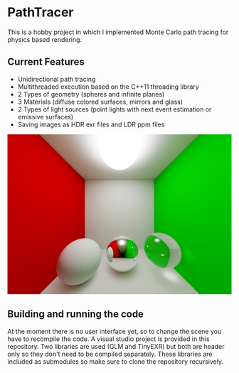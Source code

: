# PathTracer

This is a hobby project in which I implemented Monte Carlo path tracing for physics based rendering.

## Current Features
  * Unidirectional path tracing
  * Multithreaded execution based on the C++11 threading library
  * 2 Types of geometry (spheres and infinite planes)
  * 3 Materials (diffuse colored surfaces, mirrors and glass)
  * 2 Types of light sources (point lights with next event estimation or emissive surfaces)
  * Saving images as HDR exr files and LDR ppm files


![Example Render](https://raw.githubusercontent.com/D1rk123/PathTracer/master/ExampleImages/glassMirrorDiffuseExample.png)

## Building and running the code
At the moment there is no user interface yet, so to change the scene you have to recompile the code. A visual studio project is provided in this repository. Two libraries are used (GLM and TinyEXR) but both are header only so they don't need to be compiled separately. These libraries are included as submodules so make sure to clone the repository recursively.
